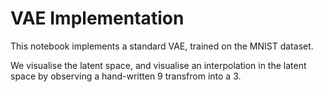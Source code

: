 # VAE Implementation
This notebook implements a standard VAE, trained on the MNIST dataset.

We visualise the latent space, and visualise an interpolation in the latent space by observing a hand-written 9 transfrom into a 3. 
